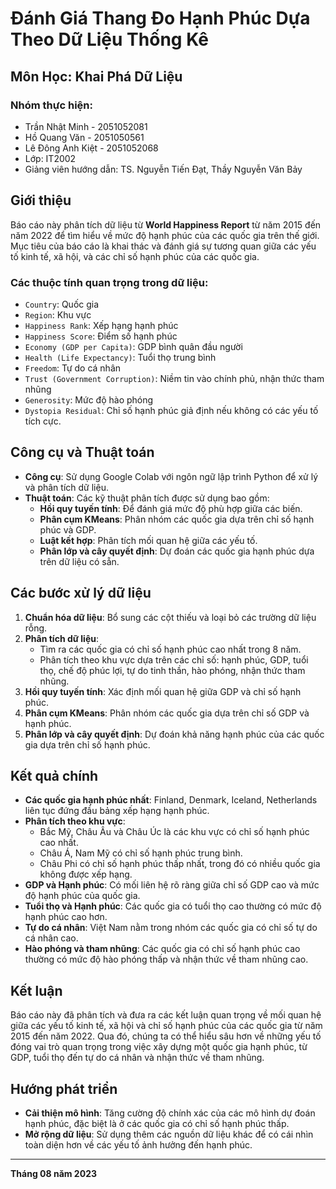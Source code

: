 
# Đánh Giá Thang Đo Hạnh Phúc Dựa Theo Dữ Liệu Thống Kê

## Môn Học: Khai Phá Dữ Liệu

### Nhóm thực hiện:
- Trần Nhật Minh - 2051052081
- Hồ Quang Văn - 2051050561
- Lê Đông Anh Kiệt - 2051052068
- Lớp: IT2002
- Giảng viên hướng dẫn: TS. Nguyễn Tiến Đạt, Thầy Nguyễn Văn Bảy

## Giới thiệu

Báo cáo này phân tích dữ liệu từ **World Happiness Report** từ năm 2015 đến năm 2022 để tìm hiểu về mức độ hạnh phúc của các quốc gia trên thế giới. Mục tiêu của báo cáo là khai thác và đánh giá sự tương quan giữa các yếu tố kinh tế, xã hội, và các chỉ số hạnh phúc của các quốc gia.

### Các thuộc tính quan trọng trong dữ liệu:
- `Country`: Quốc gia
- `Region`: Khu vực
- `Happiness Rank`: Xếp hạng hạnh phúc
- `Happiness Score`: Điểm số hạnh phúc
- `Economy (GDP per Capita)`: GDP bình quân đầu người
- `Health (Life Expectancy)`: Tuổi thọ trung bình
- `Freedom`: Tự do cá nhân
- `Trust (Government Corruption)`: Niềm tin vào chính phủ, nhận thức tham nhũng
- `Generosity`: Mức độ hào phóng
- `Dystopia Residual`: Chỉ số hạnh phúc giả định nếu không có các yếu tố tích cực.

## Công cụ và Thuật toán

- **Công cụ**: Sử dụng Google Colab với ngôn ngữ lập trình Python để xử lý và phân tích dữ liệu.
- **Thuật toán**: Các kỹ thuật phân tích được sử dụng bao gồm:
    - **Hồi quy tuyến tính**: Để đánh giá mức độ phù hợp giữa các biến.
    - **Phân cụm KMeans**: Phân nhóm các quốc gia dựa trên chỉ số hạnh phúc và GDP.
    - **Luật kết hợp**: Phân tích mối quan hệ giữa các yếu tố.
    - **Phân lớp và cây quyết định**: Dự đoán các quốc gia hạnh phúc dựa trên dữ liệu có sẵn.

## Các bước xử lý dữ liệu

1. **Chuẩn hóa dữ liệu**: Bổ sung các cột thiếu và loại bỏ các trường dữ liệu rỗng.
2. **Phân tích dữ liệu**:
    - Tìm ra các quốc gia có chỉ số hạnh phúc cao nhất trong 8 năm.
    - Phân tích theo khu vực dựa trên các chỉ số: hạnh phúc, GDP, tuổi thọ, chế độ phúc lợi, tự do tinh thần, hào phóng, nhận thức tham nhũng.
3. **Hồi quy tuyến tính**: Xác định mối quan hệ giữa GDP và chỉ số hạnh phúc.
4. **Phân cụm KMeans**: Phân nhóm các quốc gia dựa trên chỉ số GDP và hạnh phúc.
5. **Phân lớp và cây quyết định**: Dự đoán khả năng hạnh phúc của các quốc gia dựa trên chỉ số hạnh phúc.

## Kết quả chính

- **Các quốc gia hạnh phúc nhất**: Finland, Denmark, Iceland, Netherlands liên tục đứng đầu bảng xếp hạng hạnh phúc.
- **Phân tích theo khu vực**:
    - Bắc Mỹ, Châu Âu và Châu Úc là các khu vực có chỉ số hạnh phúc cao nhất.
    - Châu Á, Nam Mỹ có chỉ số hạnh phúc trung bình.
    - Châu Phi có chỉ số hạnh phúc thấp nhất, trong đó có nhiều quốc gia không được xếp hạng.
- **GDP và Hạnh phúc**: Có mối liên hệ rõ ràng giữa chỉ số GDP cao và mức độ hạnh phúc của quốc gia.
- **Tuổi thọ và Hạnh phúc**: Các quốc gia có tuổi thọ cao thường có mức độ hạnh phúc cao hơn.
- **Tự do cá nhân**: Việt Nam nằm trong nhóm các quốc gia có chỉ số tự do cá nhân cao.
- **Hào phóng và tham nhũng**: Các quốc gia có chỉ số hạnh phúc cao thường có mức độ hào phóng thấp và nhận thức về tham nhũng cao.

## Kết luận

Báo cáo này đã phân tích và đưa ra các kết luận quan trọng về mối quan hệ giữa các yếu tố kinh tế, xã hội và chỉ số hạnh phúc của các quốc gia từ năm 2015 đến năm 2022. Qua đó, chúng ta có thể hiểu sâu hơn về những yếu tố đóng vai trò quan trọng trong việc xây dựng một quốc gia hạnh phúc, từ GDP, tuổi thọ đến tự do cá nhân và nhận thức về tham nhũng.

## Hướng phát triển

- **Cải thiện mô hình**: Tăng cường độ chính xác của các mô hình dự đoán hạnh phúc, đặc biệt là ở các quốc gia có chỉ số hạnh phúc thấp.
- **Mở rộng dữ liệu**: Sử dụng thêm các nguồn dữ liệu khác để có cái nhìn toàn diện hơn về các yếu tố ảnh hưởng đến hạnh phúc.

---

**Tháng 08 năm 2023**

